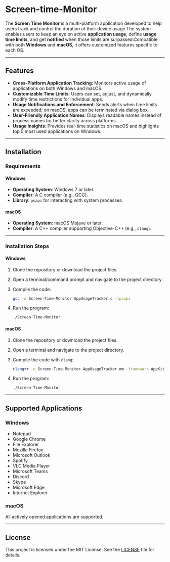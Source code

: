 # Screen-time-Monitor

The **Screen Time Monitor** is a multi-platform application developed to help users track and control the duration of their device usage.The system enables users to keep an eye on active **application usage**, define **usage time limits**, and get **notified** when those limits are surpassed.Compatible with both **Windows** and **macOS**, it offers customized features specific to each OS.

---

## Features

- **Cross-Platform Application Tracking**: Monitors active usage of applications on both Windows and macOS.
- **Customizable Time Limits**: Users can set, adjust, and dynamically modify time restrictions for individual apps.
- **Usage Notifications and Enforcement**: Sends alerts when time limits are exceeded; on macOS, apps can be terminated via dialog box.
- **User-Friendly Application Names**: Displays readable names instead of process names for better clarity across platforms.
- **Usage Insights**: Provides real-time statistics on macOS and highlights top 5 most used applications on Windows.

---

## Installation

### Requirements

#### Windows  
- **Operating System**: Windows 7 or later.  
- **Compiler**: A C compiler (e.g., GCC).  
- **Library**: `psapi` for interacting with system processes.  

#### macOS  
- **Operating System**: macOS Mojave or later.  
- **Compiler**: A C++ compiler supporting Objective-C++ (e.g., `clang`).

---

### Installation Steps
#### Windows
1. Clone the repository or download the project files.  
2. Open a terminal/command prompt and navigate to the project directory.  
3. Compile the code:
   
    ```bash
    gcc -o Screen-Time-Monitor AppUsageTracker.c -lpsapi
    ```  
5. Run the program:  
    ```bash
    ./Screen-Time-Monitor
    ```

#### macOS
1. Clone the repository or download the project files.  
2. Open a terminal and navigate to the project directory.  
3. Compile the code with `clang`:
   
    ```bash
    clang++ -o Screen-Time-Monitor AppUsageTracker.mm -framework AppKit -framework Foundation
    ```  
5. Run the program:  
    ```bash
    ./Screen-Time-Monitor
    ```

---

## Supported Applications

### Windows
- Notepad  
- Google Chrome  
- File Explorer  
- Mozilla Firefox  
- Microsoft Outlook  
- Spotify  
- VLC Media Player  
- Microsoft Teams  
- Discord  
- Skype
- Microsoft Edge
- Internet Explorer

### macOS
All actively opened applications are supported.

---

## License  
This project is licensed under the MIT License. See the [LICENSE](LICENSE) file for details.
